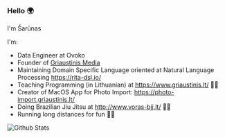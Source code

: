 ### Hello 🌍 
I'm Šarūnas

I'm:
- Data Engineer at Ovoko
- Founder of [Griaustinis Media](https://griaustinismedia.lt)
- Maintaining Domain Specific Language oriented at Natural Language Processing https://rita-dsl.io/
- Teaching Programming (in Lithuanian) at https://www.griaustinis.lt/ 👨‍🏫
- Creator of MacOS App for Photo Import: https://photo-import.griaustinis.lt/
- Doing Brazilian Jiu Jitsu at http://www.voras-bjj.lt/ 🧎‍♂️
- Running long distances for fun 🏃‍♂️

![Github Stats](https://github-readme-stats.vercel.app/api?username=zaibacu&show_icons=true&theme=normal)

